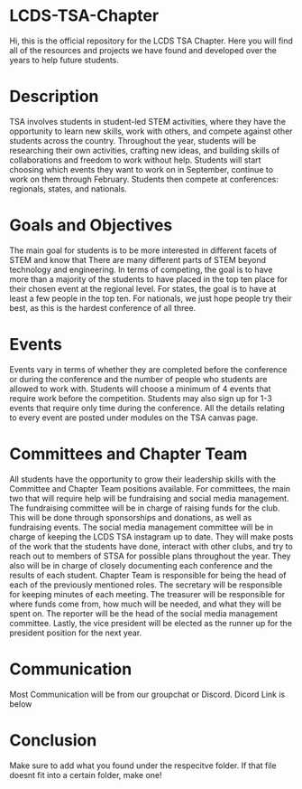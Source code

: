 # LCDS-TSA-Chapter
Hi, this is the official repository for the LCDS TSA Chapter. Here you will find all of the resources and projects we have found and developed over the years to help future students.

# Description
TSA involves students in student-led STEM activities, where they have the opportunity to learn
new skills, work with others, and compete against other students across the country.
Throughout the year, students will be researching their own activities, crafting new ideas, and
building skills of collaborations and freedom to work without help. Students will start choosing
which events they want to work on in September, continue to work on them through February.
Students then compete at conferences: regionals, states, and nationals.

# Goals and Objectives
The main goal for students is to be more interested in different facets of STEM and know that
There are many different parts of STEM beyond technology and engineering. In terms of
competing, the goal is to have more than a majority of the students to have placed in the top ten
place for their chosen event at the regional level. For states, the goal is to have at least a few
people in the top ten. For nationals, we just hope people try their best, as this is the hardest
conference of all three.

# Events
Events vary in terms of whether they are completed before the conference or during the
conference and the number of people who students are allowed to work with. Students will choose a minimum of 4 events that require work before the competition. Students may also sign up for 1-3 events that require only time during the conference. All the details relating to every event are posted under modules on the TSA canvas page.

# Committees and Chapter Team
All students have the opportunity to grow their leadership skills with the Committee and Chapter Team positions available. For committees, the main two that will require help will be fundraising and social media management. The fundraising committee will be in charge of raising funds for the club. This will be done through sponsorships and donations, as well as fundraising events. The social media management committee will be in charge of keeping the LCDS TSA instagram up to date. They will make posts of the work that the students have done, interact with other clubs, and try to reach out to members of STSA for possible plans throughout the year. They also will be in charge of closely documenting each conference and the results of each student. Chapter Team is responsible for being the head of each of the previously mentioned roles. The secretary will be responsible for keeping minutes of each meeting. The treasurer will be responsible for where funds come from, how much will be needed, and what they will be spent on. The reporter will be the head of the social media management committee. Lastly, the vice president will be elected as the runner up for the president position for the next year.

# Communication
Most Communication will be from our groupchat or Discord. Dicord Link is below

# Conclusion
Make sure to add what you found under the respecitve folder. If that file doesnt fit into a certain folder, make one! 
